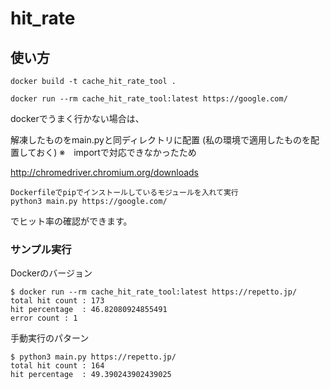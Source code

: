 # hit_rate

## 使い方

```
docker build -t cache_hit_rate_tool .

docker run --rm cache_hit_rate_tool:latest https://google.com/

```


dockerでうまく行かない場合は、

解凍したものをmain.pyと同ディレクトリに配置
(私の環境で適用したものを配置しておく)
※　importで対応できなかったため

http://chromedriver.chromium.org/downloads

```
Dockerfileでpipでインストールしているモジュールを入れて実行
python3 main.py https://google.com/
```

でヒット率の確認ができます。


### サンプル実行
Dockerのバージョン

```
$ docker run --rm cache_hit_rate_tool:latest https://repetto.jp/
total hit count : 173
hit percentage  : 46.82080924855491
error count : 1

```

手動実行のパターン

```
$ python3 main.py https://repetto.jp/
total hit count : 164
hit percentage  : 49.390243902439025
```
